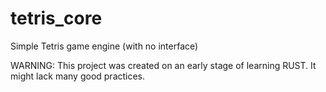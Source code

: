 # tetris_core
Simple Tetris game engine (with no interface)

WARNING:
This project was created on an early stage of learning RUST.
It might lack many good practices.
